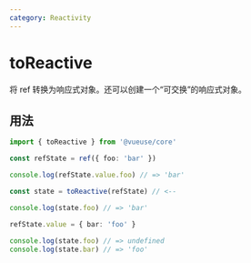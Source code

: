 ```yaml
---
category: Reactivity
---
```


# toReactive

将 ref 转换为响应式对象。还可以创建一个“可交换”的响应式对象。

<RequiresProxy />

## 用法

```ts
import { toReactive } from '@vueuse/core'

const refState = ref({ foo: 'bar' })

console.log(refState.value.foo) // => 'bar'

const state = toReactive(refState) // <--

console.log(state.foo) // => 'bar'

refState.value = { bar: 'foo' }

console.log(state.foo) // => undefined
console.log(state.bar) // => 'foo'
```
